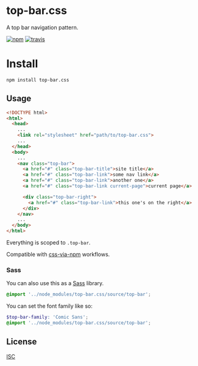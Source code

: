 # top-bar.css

A top bar navigation pattern.

[![npm][npm-image]][npm-url]
[![travis][travis-image]][travis-url]

[npm-image]: https://img.shields.io/npm/v/top-bar.css.svg?style=flat-square
[npm-url]: https://www.npmjs.com/package/top-bar.css
[travis-image]: https://img.shields.io/travis/ungoldman/top-bar.css.svg?style=flat-square
[travis-url]: https://travis-ci.org/ungoldman/top-bar.css

# Install

```
npm install top-bar.css
```

## Usage

```html
<!DOCTYPE html>
<html>
  <head>
    ...
    <link rel="stylesheet" href="path/to/top-bar.css">
    ...
  </head>
  <body>
    ...
    <nav class="top-bar">
      <a href="#" class="top-bar-title">site title</a>
      <a href="#" class="top-bar-link">some nav link</a>
      <a href="#" class="top-bar-link">another one</a>
      <a href="#" class="top-bar-link current-page">current page</a>

      <div class="top-bar-right">
        <a href="#" class="top-bar-link">this one's on the right</a>
      </div>
    </nav>
    ...
  </body>
</html>
```

Everything is scoped to `.top-bar`.

Compatible with [css-via-npm](https://github.com/sethvincent/css-via-npm) workflows.

### Sass

You can also use this as a [Sass](http://sass-lang.com/) library.

```scss
@import '../node_modules/top-bar.css/source/top-bar';
```

You can set the font family like so:

```scss
$top-bar-family: 'Comic Sans';
@import '../node_modules/top-bar.css/source/top-bar';
```

## License

[ISC](LICENSE.md)
